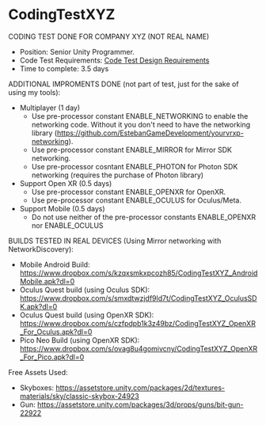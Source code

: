 # CodingTestXYZ
CODING TEST DONE FOR COMPANY XYZ (NOT REAL NAME)

* Position: Senior Unity Programmer.
* Code Test Requirements: [Code Test Design Requirements](https://github.com/EstebanGameDevelopment/CodingTestXYZ/blob/6c4a7b6e984e04b49c02525b988b947808808231/Documents/Coding%20Test%20Company%20XYZ%20(en).pdf)
* Time to complete: 3.5 days

ADDITIONAL IMPROMENTS DONE (not part of test, just for the sake of using my tools):

* Multiplayer (1 day)
	* Use pre-processor constant ENABLE_NETWORKING to enable the networking code. Without it you don't need to have the networking library (https://github.com/EstebanGameDevelopment/yourvrxp-networking).
	* Use pre-processor constant ENABLE_MIRROR for Mirror SDK networking.
	* Use pre-processor cosntant ENABLE_PHOTON for Photon SDK networking (requires the purchase of Photon library)
* Support Open XR (0.5 days)
	* Use pre-processor constant ENABLE_OPENXR for OpenXR.
	* Use pre-processor constant ENABLE_OCULUS for Oculus/Meta.
* Support Mobile (0.5 days)
	* Do not use neither of the pre-processor constants ENABLE_OPENXR nor ENABLE_OCULUS
	
BUILDS TESTED IN REAL DEVICES (Using Mirror networking with NetworkDiscovery):

* Mobile Android Build: https://www.dropbox.com/s/kzqxsmkxpcozh85/CodingTestXYZ_AndroidMobile.apk?dl=0
* Oculus Quest build (using Oculus SDK): https://www.dropbox.com/s/smxdtwzjdf9ld7t/CodingTestXYZ_OculusSDK.apk?dl=0
* Oculus Quest build (using OpenXR SDK): https://www.dropbox.com/s/czfpdpb1k3z49bz/CodingTestXYZ_OpenXR_For_Oculus.apk?dl=0
* Pico Neo Build (using OpenXR SDK): https://www.dropbox.com/s/ovag8u4gomivcny/CodingTestXYZ_OpenXR_For_Pico.apk?dl=0

Free Assets Used:

* Skyboxes: https://assetstore.unity.com/packages/2d/textures-materials/sky/classic-skybox-24923
* Gun: https://assetstore.unity.com/packages/3d/props/guns/bit-gun-22922
